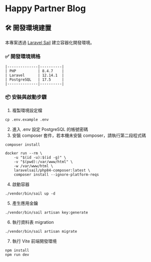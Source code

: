 # Happy Partner Blog

## :hammer_and_wrench: 開發環境建置

本專案透過 [Laravel Sail](https://laravel.com/docs/sail) 建立容器化開發環境。

### :white_check_mark: 開發環境規格

```
|--------------|----------|
| PHP          | 8.4.7    |
| Laravel      | 12.14.1  |
| PostgreSQL   | 17.5     |
|--------------|----------|
```
### :package: 安裝與啟動步驟

1. 複製環境設定檔
```
cp .env.example .env
```
2. 進入 .env 設定 PostgreSQL 的帳號密碼
3. 安裝 composer 套件，若本機未安裝 composer，請執行第二段程式碼
```
composer install
```
```
docker run --rm \
    -u "$(id -u):$(id -g)" \
    -v "$(pwd):/var/www/html" \
    -w /var/www/html \
    laravelsail/php84-composer:latest \
    composer install --ignore-platform-reqs
```
4. 啟動容器
```
./vendor/bin/sail up -d

```
5. 產生應用金鑰
```
./vendor/bin/sail artisan key:generate
```
6. 執行資料表 migration
```
./vendor/bin/sail artisan migrate
```
7. 執行 Vite 前端開發環境
```
npm install
npm run dev
```